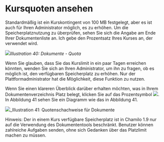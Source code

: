 # Kursquoten ansehen

Standardmäßig ist ein Kurskontingent von 100 MB festgelegt, aber es ist auch für Ihren Administrator möglich, es zu erhöhen. Um die Speicherplatznutzung zu überprüfen, sehen Sie sich die Angabe am Ende Ihrer Dokumentenliste an. Ich gebe den Prozentsatz Ihres Kurses an, der verwendet wird.

![](../../.gitbook/assets/images46%20%282%29.png)_Illustration 40: Dokumente - Quota_

Wenn Sie glauben, dass Sie das Kurslimit in ein paar Tagen erreichen könnten, wenden Sie sich an Ihren Administrator, um ihn zu fragen, ob es möglich ist, den verfügbaren Speicherplatz zu erhöhen. Nur der Plattformadministrator hat die Möglichkeit, diese Funktion zu nutzen.

Wenn Sie einen klareren Überblick darüber erhalten möchten, was in Ihrem Dokumentenverzeichnis Platz belegt, klicken Sie auf das Prozentsymbol ![](../../.gitbook/assets/graphics125.png). In Abbildung 41 sehen Sie ein Diagramm wie das in Abbildung 41.

![](../../.gitbook/assets/images288.png)_Illustration 41: Quotenschachweise für Dokumente

Hinweis: Der in einem Kurs verfügbare Speicherplatz ist in Chamilo 1.9 nur auf die Verwendung des Dokumententools beschränkt. Benutzer können zahlreiche Aufgaben senden, ohne sich Gedanken über das Platzlimit machen zu müssen.